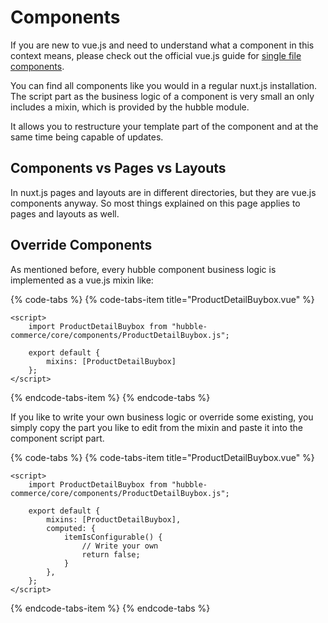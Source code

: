 # Components

If you are new to vue.js and need to understand what a component in this context means, please check out the official vue.js guide for [single file components](https://vuejs.org/v2/guide/single-file-components.html).

You can find all components like you would in a regular nuxt.js installation. The script part as the business logic of a component is very small an only includes a mixin, which is provided by the hubble module. 

It allows you to restructure your template part of the component and at the same time being capable of updates. 

## Components vs Pages vs Layouts

In nuxt.js pages and layouts are in different directories, but they are vue.js components anyway. So most  things explained on this page applies to pages and layouts as well.

## Override Components

As mentioned before, every hubble component business logic is implemented as a vue.js mixin like:

{% code-tabs %}
{% code-tabs-item title="ProductDetailBuybox.vue" %}
```text
<script>
    import ProductDetailBuybox from "hubble-commerce/core/components/ProductDetailBuybox.js";

    export default {
        mixins: [ProductDetailBuybox]
    };
</script>
```
{% endcode-tabs-item %}
{% endcode-tabs %}

 If you like to write your own business logic or override some existing, you simply copy the part you like to edit from the mixin and paste it into the component script part.

{% code-tabs %}
{% code-tabs-item title="ProductDetailBuybox.vue" %}
```text
<script>
    import ProductDetailBuybox from "hubble-commerce/core/components/ProductDetailBuybox.js";

    export default {
        mixins: [ProductDetailBuybox],
        computed: {
            itemIsConfigurable() {
                // Write your own
                return false;
            }
        },
    };
</script>
```
{% endcode-tabs-item %}
{% endcode-tabs %}

